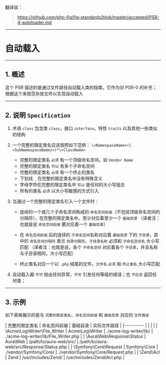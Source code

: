 翻译自：
> https://github.com/php-fig/fig-standards/blob/master/accepted/PSR-4-autoloader.md

---
# 自动载入
---
## 1. 概述
这个 PSR 描述的是通过文件路径自动载入类的指南，它作为对 PSR-0 的补充；根据这个来规范存放文件以实现自动载入

---
## 2. 说明 `Specification`
1. 术语 `class` 包含类 `class`，接口 `interface`，特性 `traits` 以及其他一些类似的结构

2.  一个完整的限定类名应该按照如下范例：
    `\<NamespaceName>(\<SubNamespaceNames>)*\<ClassName>`
    * 完整的限定类名 `必须` 有一个顶级命名空间，如 `Vendor Name`
    * 完整的限定类名 `可以` 有多个子命名空间
    * 完整的限定类名 `必须` 有一个终止的类名
    * 下划线 `_` 在完整的限定类名中没有特殊含义
    * 字母字符在完整的限定类名中 `可以` 是任何的大小写组合
    * 所有的类名 `必须` 以大小写敏感的方式引入    

3. 当通过一个完整的限定类名引入一个文件时：
    * 连续的一个或几个子命名空间构成的 `命名空间前缀`（不包括顶级命名空间的分隔符），在完整的限定类名中，至少对应着至少一个 `基础目录` 
（译者注：也就是说 `命名空间前缀` 要对应着一个 `基础目录`）

    * 在 `命名空间前缀` 后的连续的 `子命名空间`名称对应着 `基础目录` 下的 `子目录`，其中的 `命名空间分隔符` 表示 `目录分隔符`，`子目录名称` 必须和 `子命名空间名` 大小写匹配
（译者注：也就是说，各个 `子命名空间` 对应着各个 `子目录`，并且名称与子目录相同，大小写匹配）

    * 终止类名对应一个以 `.php` 结尾的文件，`文件名` `必须` 和 `终止类名` 大小写匹配

4. 自动载入器 `不可` 抛出任何异常，`不可` 引发任何等级的错误；也 `不应该` 返回任何值；

---
## 3. 示例
如下表格展示的是与 `完整的限定类名`、`命名空间前缀` 和 `基础目录` 对应的 `文件路径`

| 完整的限定类名 | 命名空间前缀 | 基础目录 | 实际文件路径 |
|----------   |            |        |            |
| \Acme\Log\Writer\File_Writer | Acme\Log\Writer | ./acme-log-writer/lib/ | ./acme-log-writer/lib/File_Writer.php |
| \Aura\Web\Response\Status | Aura\Web | /path/to/aura-web/src/ | /path/to/aura-web/src/Response/Status.php |
| \Symfony\Core\Request | Symfony\Core | ./vendor/Symfony/Core/ | ./vendor/Symfony/Core/Request.php |
| \Zend\Acl | Zend | /usr/includes/Zend/ | /usr/includes/Zend/Acl.php |


